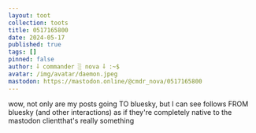 ```yaml
---
layout: toot
collection: toots
title: 0517165800
date: 2024-05-17
published: true
tags: []
pinned: false
author: ⸸ commander ░ nova ⸸ :~$
avatar: /img/avatar/daemon.jpeg
mastodon: https://mastodon.online/@cmdr_nova/0517165800
---
```


wow, not only are my posts going TO bluesky, but I can see follows FROM bluesky (and other interactions) as if they're completely native to the mastodon clientthat's really something
